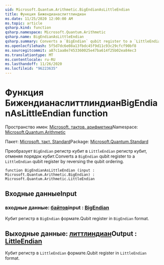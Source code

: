 ```yaml
---
uid: Microsoft.Quantum.Arithmetic.BigEndianAsLittleEndian
title: Функция Бижендианаслиттлиндиан
ms.date: 11/25/2020 12:00:00 AM
ms.topic: article
qsharp.kind: function
qsharp.namespace: Microsoft.Quantum.Arithmetic
qsharp.name: BigEndianAsLittleEndian
qsharp.summary: Converts a `BigEndian` qubit register to a `LittleEndian` qubit register by reversing the qubit ordering.
ms.openlocfilehash: 5f5d7dc6e08a13fbdc45f9d11c93c29cfcf90bf8
ms.sourcegitcommit: a87c1aa8e7453360025e47ba614f25b02ea84ec3
ms.translationtype: MT
ms.contentlocale: ru-RU
ms.lasthandoff: 11/26/2020
ms.locfileid: "96223635"
---
```

# <a name="bigendianaslittleendian-function"></a><span data-ttu-id="93a39-102">Функция Бижендианаслиттлиндиан</span><span class="sxs-lookup"><span data-stu-id="93a39-102">BigEndianAsLittleEndian function</span></span>

<span data-ttu-id="93a39-103">Пространство имен: [Microsoft. тактов. арифметика](xref:Microsoft.Quantum.Arithmetic)</span><span class="sxs-lookup"><span data-stu-id="93a39-103">Namespace: [Microsoft.Quantum.Arithmetic](xref:Microsoft.Quantum.Arithmetic)</span></span>

<span data-ttu-id="93a39-104">Пакет: [Microsoft. такт. Standard](https://nuget.org/packages/Microsoft.Quantum.Standard)</span><span class="sxs-lookup"><span data-stu-id="93a39-104">Package: [Microsoft.Quantum.Standard](https://nuget.org/packages/Microsoft.Quantum.Standard)</span></span>


<span data-ttu-id="93a39-105">Преобразует `BigEndian` регистр кубит в `LittleEndian` регистр кубит, отменяя порядок кубит.</span><span class="sxs-lookup"><span data-stu-id="93a39-105">Converts a `BigEndian` qubit register to a `LittleEndian` qubit register by reversing the qubit ordering.</span></span>

```qsharp
function BigEndianAsLittleEndian (input : Microsoft.Quantum.Arithmetic.BigEndian) : Microsoft.Quantum.Arithmetic.LittleEndian
```


## <a name="input"></a><span data-ttu-id="93a39-106">Входные данные</span><span class="sxs-lookup"><span data-stu-id="93a39-106">Input</span></span>

### <a name="input--bigendian"></a><span data-ttu-id="93a39-107">входные данные: [байтов](xref:Microsoft.Quantum.Arithmetic.BigEndian)</span><span class="sxs-lookup"><span data-stu-id="93a39-107">input : [BigEndian](xref:Microsoft.Quantum.Arithmetic.BigEndian)</span></span>

<span data-ttu-id="93a39-108">Кубит регистр в `BigEndian` формате.</span><span class="sxs-lookup"><span data-stu-id="93a39-108">Qubit register in `BigEndian` format.</span></span>



## <a name="output--littleendian"></a><span data-ttu-id="93a39-109">Выходные данные: [литтлиндиан](xref:Microsoft.Quantum.Arithmetic.LittleEndian)</span><span class="sxs-lookup"><span data-stu-id="93a39-109">Output : [LittleEndian](xref:Microsoft.Quantum.Arithmetic.LittleEndian)</span></span>

<span data-ttu-id="93a39-110">Кубит регистр в `LittleEndian` формате.</span><span class="sxs-lookup"><span data-stu-id="93a39-110">Qubit register in `LittleEndian` format.</span></span>